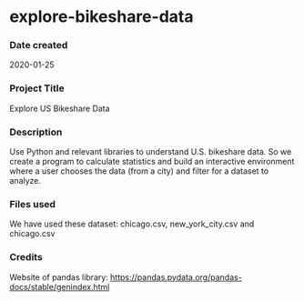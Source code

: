 # explore-bikeshare-data

### Date created
2020-01-25

### Project Title
Explore US Bikeshare Data

### Description
Use Python and relevant libraries to understand U.S. bikeshare data. So we create a program to calculate statistics and build an interactive environment where a user chooses the data (from a city) and filter for a dataset to analyze.

### Files used
We have used these dataset: chicago.csv, new_york_city.csv and chicago.csv

### Credits
Website of pandas library: https://pandas.pydata.org/pandas-docs/stable/genindex.html
